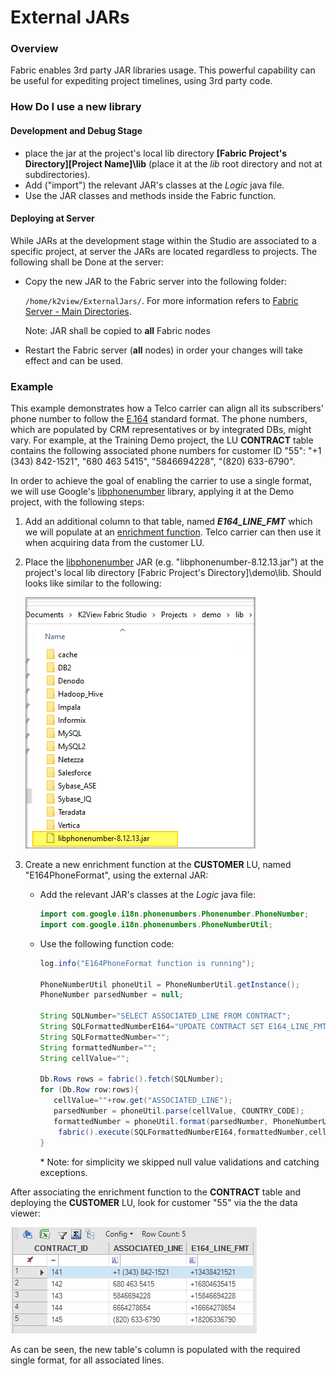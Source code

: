 # External JARs

### Overview

Fabric enables 3rd party JAR libraries usage. This powerful capability can be useful for expediting project timelines, using 3rd party code. 

### How Do I use  a new library

#### Development and Debug Stage

* place the jar at the project's local lib directory **[Fabric Project's Directory]\[Project Name]\lib** (place it at the *lib* root directory and not at subdirectories).
* Add ("import") the relevant JAR's classes at the *Logic* java file.
* Use the JAR classes and methods inside the Fabric function.

#### Deploying at Server

While JARs at the development stage within the Studio are associated to a specific project, at server the JARs are located regardless to projects. The following shall be Done at the server: 

* Copy the new JAR to the Fabric server into the following folder:

  `/home/k2view/ExternalJars/`. For more information refers to [Fabric Server - Main Directories](/articles/02_fabric_architecture/02_fabric_directories.md). 

  Note: JAR shall be copied to **all** Fabric nodes

* Restart the Fabric server (**all** nodes) in order your changes will take effect and can be used. 

### Example

This example demonstrates how a Telco carrier can align all its subscribers' phone number to follow the [E.164](https://en.wikipedia.org/wiki/E.164) standard format. The phone numbers, which are populated by CRM representatives or by integrated DBs, might vary. For example, at the Training Demo project, the LU **CONTRACT** table contains the following associated phone numbers for customer ID "55": "+1 (343) 842-1521", "680 463 5415", "5846694228", "(820) 633-6790". 

In order to achieve the goal of enabling the carrier to use a single format, we will use Google's [libphonenumber](https://github.com/google/libphonenumber) library, applying it at the Demo project, with the following steps:

1. Add an additional column to that table, named ***E164_LINE_FMT*** which we will populate at an [enrichment function](/articles/10_enrichment_function/01_enrichment_function_overview.md). Telco carrier can then use it when acquiring data from the customer LU.

2. Place the  [libphonenumber](https://github.com/google/libphonenumber) JAR (e.g. "libphonenumber-8.12.13.jar") at the project's local lib directory [Fabric Project's Directory]\demo\lib. Should looks like similar to the following:

   ![image](images/external_lib.png)

3. Create a new enrichment function at the **CUSTOMER** LU, named "E164PhoneFormat", using the external JAR: 

   - Add the relevant JAR's classes at the *Logic* java file:

     ~~~java
     import com.google.i18n.phonenumbers.Phonenumber.PhoneNumber;
     import com.google.i18n.phonenumbers.PhoneNumberUtil;
     ~~~

   - Use the following function code: 

     ~~~java
     log.info("E164PhoneFormat function is running");
     
     PhoneNumberUtil phoneUtil = PhoneNumberUtil.getInstance(); 
     PhoneNumber parsedNumber = null; 
     
     String SQLNumber="SELECT ASSOCIATED_LINE FROM CONTRACT";
     String SQLFormattedNumberE164="UPDATE CONTRACT SET E164_LINE_FMT  = ? where  ASSOCIATED_LINE = ?";
     String SQLFormattedNumber="";
     String formattedNumber="";
     String cellValue="";
     
     Db.Rows rows = fabric().fetch(SQLNumber);
     for (Db.Row row:rows){ 
     	cellValue=""+row.get("ASSOCIATED_LINE");
     	parsedNumber = phoneUtil.parse(cellValue, COUNTRY_CODE); 
     	formattedNumber = phoneUtil.format(parsedNumber, PhoneNumberUtil.PhoneNumberFormat.E164);
         fabric().execute(SQLFormattedNumberE164,formattedNumber,cellValue);
     }
     ~~~

     \* Note: for simplicity we skipped null value validations and catching exceptions. 


After associating the enrichment function to the **CONTRACT** table and deploying the **CUSTOMER** LU, look for customer "55" via the the data viewer:



![image](images/external_e164.png)

As can be seen, the new table's column is populated with the required single format, for all associated lines.